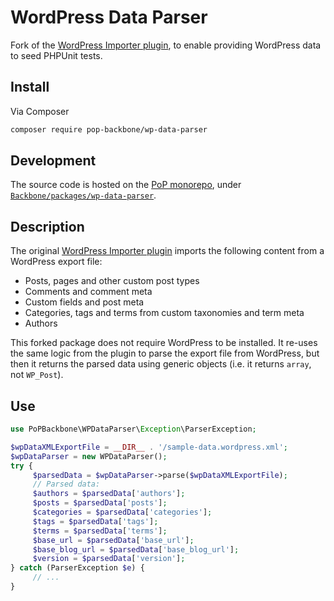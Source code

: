 # WordPress Data Parser

<!--
[![Build Status][ico-travis]][link-travis]
[![Quality Score][ico-code-quality]][link-code-quality]
[![Software License][ico-license]](LICENSE.md)
[![Latest Version on Packagist][ico-version]][link-packagist]
[![Coverage Status][ico-scrutinizer]][link-scrutinizer]
[![Total Downloads][ico-downloads]][link-downloads]
-->

Fork of the [WordPress Importer plugin](https://wordpress.org/plugins/wordpress-importer/), to enable providing WordPress data to seed PHPUnit tests.

## Install

Via Composer

``` bash
composer require pop-backbone/wp-data-parser
```

## Development

The source code is hosted on the [PoP monorepo](https://github.com/leoloso/PoP), under [`Backbone/packages/wp-data-parser`](https://github.com/leoloso/PoP/tree/master/layers/Backbone/packages/wp-data-parser).

## Description

The original [WordPress Importer plugin](https://wordpress.org/plugins/wordpress-importer/) imports the following content from a WordPress export file:

- Posts, pages and other custom post types
- Comments and comment meta
- Custom fields and post meta
- Categories, tags and terms from custom taxonomies and term meta
- Authors

This forked package does not require WordPress to be installed. It re-uses the same logic from the plugin to parse the export file from WordPress, but then it returns the parsed data using generic objects (i.e. it returns `array`, not `WP_Post`).

## Use

```php
use PoPBackbone\WPDataParser\Exception\ParserException;

$wpDataXMLExportFile = __DIR__ . '/sample-data.wordpress.xml';
$wpDataParser = new WPDataParser();
try {
     $parsedData = $wpDataParser->parse($wpDataXMLExportFile);
     // Parsed data:
     $authors = $parsedData['authors'];
     $posts = $parsedData['posts'];
     $categories = $parsedData['categories'];
     $tags = $parsedData['tags'];
     $terms = $parsedData['terms'];
     $base_url = $parsedData['base_url'];
     $base_blog_url = $parsedData['base_blog_url'];
     $version = $parsedData['version'];
} catch (ParserException $e) {
     // ...
}
```
